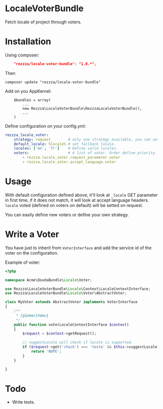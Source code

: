 LocaleVoterBundle
=================

Fetch locale of project through voters.

# Installation

Using composer:

```json
    "rezzza/locale-voter-bundle": "1.0.*",
```

Then

```
composer update "rezzza/locale-voter-bundle"
```

Add on you AppKernel:

```
    $bundles = array(
        ...
        new Rezzza\LocaleVoterBundle\RezzzaLocaleVoterBundle(),
        ...
    )
```

Define configuration on your config.yml:

```yaml
rezzza_locale_voter:
    strategy: request        # only one strategy available, you can set null to manually decide of locale.
    default_locale: %locale% # set fallback locale.
    locales: ['en', 'fr']    # Define valid locales.
    voters:                  # A list of voter. Order define priority.
        - rezzza.locale_voter.request_parameter.voter
        - rezzza.locale_voter.accept_language.voter
```

# Usage

With default configuration defined above, it'll look at `_locale` GET parameter in first time, if it does not match, it will look at accept language headers.
`locale` voted (defined on voters on default) will be setted on request.

You can easily define new voters or define your own strategy.

# Write a Voter

You have just to inherit from `VoterInterface` and add the service id of the voter on the configuration.

Example of voter:

```php
<?php

namespace Acme\DoudaBundle\Locale\Voter;

use Rezzza\LocaleVoterBundle\Locale\Context\LocaleContextInterface;
use Rezzza\LocaleVoterBundle\Locale\Voter\AbstractVoter;

class MyVoter extends AbstractVoter implements VoterInterface
{
    /**
     * {@inheritdoc}
     */
    public function vote(LocaleContextInterface $context)
    {
        $request = $context->getRequest();

        // suggestLocale will check if locale is supported.
        if ($request->get('chuck') === 'testa' && $this->suggestLocale('NOPE')) {
            return 'NOPE';
        }
    }

}
```

# Todo

- Write tests.
